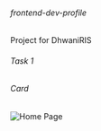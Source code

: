 ###### frontend-dev-profile
Project for DhwaniRIS

###### Task 1 
###### Card
![Home Page](Dragster.jpg)
